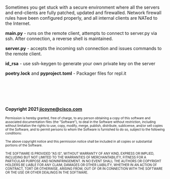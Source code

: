 Sometimes you get stuck with a secure environment where all the servers and end-clients are fully patched, updated and firewalled. Network firewall rules have been configured properly, and all internal clients are NATed to the Internet.


<b>main.py</b> - runs on the remote client, attempts to connect to server.py via ssh. After connection, a reverse shell is maintained.

<b>server.py</b> - accepts the incoming ssh connection and issues commands to the remote client.

<b>id_rsa</b> - use ssh-keygen to generate your own private key on the server

<b>poetry.lock</b> and <b>pyproject.toml</b> - Packager files for repl.it

<br>
<br>
<br>
<br>

<b>Copyright 2021 jicoyne@cisco.com</b>

<font size="1">Permission is hereby granted, free of charge, to any person obtaining a copy of this software and associated documentation files (the "Software"), to deal in the Software without restriction, including without limitation the rights to use, copy, modify, merge, publish, distribute, sublicense, and/or sell copies of the Software, and to permit persons to whom the Software is furnished to do so, subject to the following conditions:

The above copyright notice and this permission notice shall be included in all copies or substantial portions of the Software.

THE SOFTWARE IS PROVIDED "AS IS", WITHOUT WARRANTY OF ANY KIND, EXPRESS OR IMPLIED, INCLUDING BUT NOT LIMITED TO THE WARRANTIES OF MERCHANTABILITY, FITNESS FOR A PARTICULAR PURPOSE AND NONINFRINGEMENT. IN NO EVENT SHALL THE AUTHORS OR COPYRIGHT HOLDERS BE LIABLE FOR ANY CLAIM, DAMAGES OR OTHER LIABILITY, WHETHER IN AN ACTION OF CONTRACT, TORT OR OTHERWISE, ARISING FROM, OUT OF OR IN CONNECTION WITH THE SOFTWARE OR THE USE OR OTHER DEALINGS IN THE SOFTWARE.</font>
